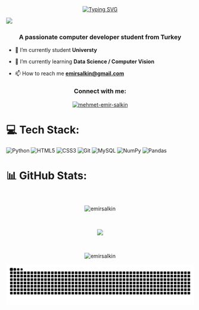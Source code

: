 <div align="center">
 <a href="https://github.com/EmirSalkin">
  <img src="https://readme-typing-svg.demolab.com?font=Fira+Code&weight=500&pause=1000&color=098D3D&center=true&vCenter=true&width=430&lines=%F0%9F%91%8B+Welcome+to+My+Profile;%F0%9F%92%BB+M.+Emir+SALKIN" alt="Typing SVG" />
 </a>
</div>

[![](https://visitcount.itsvg.in/api?id=EmirSalkin&icon=9&color=8)](https://visitcount.itsvg.in)

<h3 align="center">A passionate computer developer student from Turkey</h3>

- 🔭 I’m currently student **Universty**

- 🌱 I’m currently learning **Data Science / Computer Vision**

- 📫 How to reach me **emirsalkin@gmail.com**


<h3 align="center">Connect with me:</h3>
<p align="center">
<a href="https://linkedin.com/in/mehmet-emir-salkin" target="blank"><img align="center" src="https://raw.githubusercontent.com/rahuldkjain/github-profile-readme-generator/master/src/images/icons/Social/linked-in-alt.svg" alt="mehmet-emir-salkin" height="30" width="40" /></a>
</p>


# 💻 Tech Stack:
![Python](https://img.shields.io/badge/python-3670A0?style=for-the-badge&logo=python&logoColor=ffdd54)
![HTML5](https://img.shields.io/badge/html5-%23E34F26.svg?style=for-the-badge&logo=html5&logoColor=white)
![CSS3](https://img.shields.io/badge/css3-%231572B6.svg?style=for-the-badge&logo=css3&logoColor=white)
![Git](https://img.shields.io/badge/git-%23F05033.svg?style=for-the-badge&logo=git&logoColor=white)
![MySQL](https://img.shields.io/badge/mysql-%2300f.svg?style=for-the-badge&logo=mysql&logoColor=white)
![NumPy](https://img.shields.io/badge/numpy-%23013243.svg?style=for-the-badge&logo=numpy&logoColor=white) 
![Pandas](https://img.shields.io/badge/pandas-%23150458.svg?style=for-the-badge&logo=pandas&logoColor=white) 



# 📊 GitHub Stats:

 <br />
 
  <p align="center">
  <a>
      <img align="center" src="https://github-readme-stats.vercel.app/api/top-langs/?username=EmirSalkin&theme=dracula&hide_border=true&include_all_commits=false&count_private=false&layout=compact" alt="emirsalkin"" />
  </a>
</p>

  
<br />


 
 <p align="center">
  <a>
    <img align="center" src="https://github-readme-streak-stats.herokuapp.com/?user=EmirSalkin&theme=dracula&hide_border=true" width="55%" />
  </a>
</p>
 

 
 <br />
 
  
  
  <p align="center">
  <a>
    <img align="center" src="https://github-readme-stats.vercel.app/api?username=EmirSalkin&theme=dracula&hide_border=true&include_all_commits=false&count_private=false" alt="emirsalkin" />
  </a>
</p>



<picture>
  <source media="(prefers-color-scheme: dark)" srcset="https://raw.githubusercontent.com/EmirSalkin/EmirSalkin/output/github-contribution-grid-snake-dark.svg">
  <source media="(prefers-color-scheme: light)" srcset="https://raw.githubusercontent.com/EmirSalkin/EmirSalkin/output/github-contribution-grid-snake.svg">
  <img alt="github contribution grid snake animation" src="https://raw.githubusercontent.com/EmirSalkin/EmirSalkin/output/github-contribution-grid-snake.svg">
</picture>
